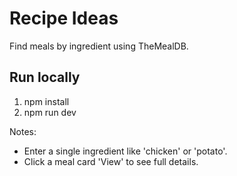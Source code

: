 # Recipe Ideas

Find meals by ingredient using TheMealDB.

## Run locally

1. npm install
2. npm run dev

Notes:
- Enter a single ingredient like 'chicken' or 'potato'.
- Click a meal card 'View' to see full details.
